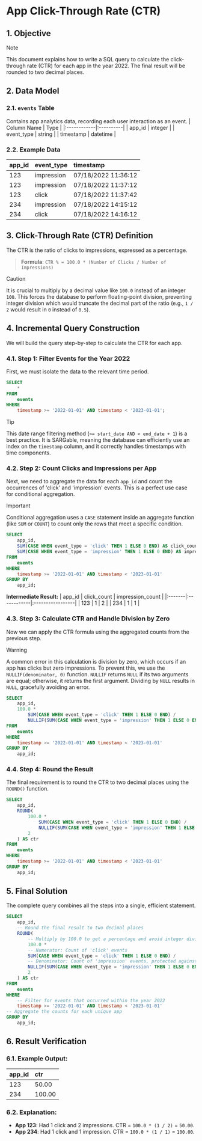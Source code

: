# App Click-Through Rate (CTR)

## 1. Objective
> [!NOTE]
> This document explains how to write a SQL query to calculate the click-through rate (CTR) for each app in the year 2022. The final result will be rounded to two decimal places.

## 2. Data Model

### 2.1. `events` Table
Contains app analytics data, recording each user interaction as an event.
| Column Name | Type      |
|:------------|:----------|
| app_id      | integer   |
| event_type  | string    |
| timestamp   | datetime  |

### 2.2. Example Data
| app_id | event_type | timestamp           |
|:-------|:-----------|:--------------------|
| 123    | impression | 07/18/2022 11:36:12 |
| 123    | impression | 07/18/2022 11:37:12 |
| 123    | click      | 07/18/2022 11:37:42 |
| 234    | impression | 07/18/2022 14:15:12 |
| 234    | click      | 07/18/2022 14:16:12 |

## 3. Click-Through Rate (CTR) Definition
The CTR is the ratio of clicks to impressions, expressed as a percentage.

> **Formula**: `CTR % = 100.0 * (Number of Clicks / Number of Impressions)`

> [!CAUTION]
> It is crucial to multiply by a decimal value like `100.0` instead of an integer `100`. This forces the database to perform floating-point division, preventing integer division which would truncate the decimal part of the ratio (e.g., `1 / 2` would result in `0` instead of `0.5`).

## 4. Incremental Query Construction
We will build the query step-by-step to calculate the CTR for each app.

### 4.1. Step 1: Filter Events for the Year 2022
First, we must isolate the data to the relevant time period.

```sql
SELECT
    *
FROM
    events
WHERE
    timestamp >= '2022-01-01' AND timestamp < '2023-01-01';
```
> [!TIP]
> This date range filtering method (`>= start_date AND < end_date + 1`) is a best practice. It is SARGable, meaning the database can efficiently use an index on the `timestamp` column, and it correctly handles timestamps with time components.

### 4.2. Step 2: Count Clicks and Impressions per App
Next, we need to aggregate the data for each `app_id` and count the occurrences of 'click' and 'impression' events. This is a perfect use case for conditional aggregation.

> [!IMPORTANT]
> Conditional aggregation uses a `CASE` statement inside an aggregate function (like `SUM` or `COUNT`) to count only the rows that meet a specific condition.

```sql
SELECT
    app_id,
    SUM(CASE WHEN event_type = 'click' THEN 1 ELSE 0 END) AS click_count,
    SUM(CASE WHEN event_type = 'impression' THEN 1 ELSE 0 END) AS impression_count
FROM
    events
WHERE
    timestamp >= '2022-01-01' AND timestamp < '2023-01-01'
GROUP BY
    app_id;
```
**Intermediate Result:**
| app_id | click_count | impression_count |
|:-------|:------------|:-----------------|
| 123    | 1           | 2                |
| 234    | 1           | 1                |

### 4.3. Step 3: Calculate CTR and Handle Division by Zero
Now we can apply the CTR formula using the aggregated counts from the previous step.

> [!WARNING]
> A common error in this calculation is division by zero, which occurs if an app has clicks but zero impressions. To prevent this, we use the `NULLIF(denominator, 0)` function. `NULLIF` returns `NULL` if its two arguments are equal; otherwise, it returns the first argument. Dividing by `NULL` results in `NULL`, gracefully avoiding an error.

```sql
SELECT
    app_id,
    100.0 *
        SUM(CASE WHEN event_type = 'click' THEN 1 ELSE 0 END) /
        NULLIF(SUM(CASE WHEN event_type = 'impression' THEN 1 ELSE 0 END), 0) AS ctr
FROM
    events
WHERE
    timestamp >= '2022-01-01' AND timestamp < '2023-01-01'
GROUP BY
    app_id;
```

### 4.4. Step 4: Round the Result
The final requirement is to round the CTR to two decimal places using the `ROUND()` function.

```sql
SELECT
    app_id,
    ROUND(
        100.0 *
            SUM(CASE WHEN event_type = 'click' THEN 1 ELSE 0 END) /
            NULLIF(SUM(CASE WHEN event_type = 'impression' THEN 1 ELSE 0 END), 0),
        2
    ) AS ctr
FROM
    events
WHERE
    timestamp >= '2022-01-01' AND timestamp < '2023-01-01'
GROUP BY
    app_id;
```

## 5. Final Solution
The complete query combines all the steps into a single, efficient statement.

```sql
SELECT
    app_id,
    -- Round the final result to two decimal places
    ROUND(
        -- Multiply by 100.0 to get a percentage and avoid integer division
        100.0 *
        -- Numerator: Count of 'click' events
        SUM(CASE WHEN event_type = 'click' THEN 1 ELSE 0 END) /
        -- Denominator: Count of 'impression' events, protected against division by zero
        NULLIF(SUM(CASE WHEN event_type = 'impression' THEN 1 ELSE 0 END), 0),
        2
    ) AS ctr
FROM
    events
WHERE
    -- Filter for events that occurred within the year 2022
    timestamp >= '2022-01-01' AND timestamp < '2023-01-01'
-- Aggregate the counts for each unique app
GROUP BY
    app_id;
```

## 6. Result Verification

### 6.1. Example Output:
| app_id | ctr    |
|:-------|:-------|
| 123    | 50.00  |
| 234    | 100.00 |

### 6.2. Explanation:
*   **App 123**: Had 1 click and 2 impressions. CTR = `100.0 * (1 / 2)` = `50.00`.
*   **App 234**: Had 1 click and 1 impression. CTR = `100.0 * (1 / 1)` = `100.00`.
